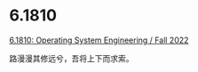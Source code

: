 # 6.1810
[6.1810: Operating System Engineering / Fall 2022](https://pdos.csail.mit.edu/6.828/2022/schedule.html)

路漫漫其修远兮，吾将上下而求索。
